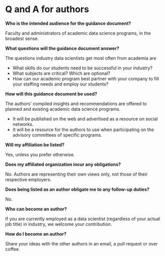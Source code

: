 # Q and A for authors

**Who is the intended audience for the guidance document?**

Faculty and administrators of academic data science programs, in the broadest sense.

**What questions will the guidance document answer?**

The questions industry data scientists get most often from academia are

* What skills do our students need to be successful in your industry?
* What subjects are critical? Which are optional?
* How can our academic program best partner with your company to fill your staffing needs and employ our students?

**How will this guidance document be used?**

The authors' compiled insights and recommendations are offered to planned and existing academic data science programs.
* It will be published on the web and advertised as a resource on social networks.
* It will be a resource for the authors to use when participating on the advisory committees of specific programs. 

**Will my affiliation be listed?**

Yes, unless you prefer otherwise.

**Does my affiliated organization incur any obligations?**

No. Authors are representing their own views only, not those of their respective employers.

**Does being listed as an author obligate me to any follow-up duties?**

No.

**Who can become an author?**

If you are currently employed as a data scientist (regardless of your actual job title) in industry, we welcome your contribution.

**How do I become an author?**

Share your ideas with the other authors in an email, a pull request or over coffee.
